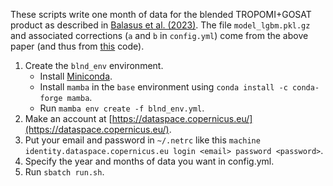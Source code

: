These scripts write one month of data for the blended TROPOMI+GOSAT product as described in [Balasus et al. (2023)](https://doi.org/10.5194/amt-16-3787-2023). The file `model_lgbm.pkl.gz` and associated corrections (`a` and `b` in `config.yml`) come from the above paper (and thus from [this](https://github.com/nicholasbalasus/blended_tropomi_gosat_methane) code).

1. Create the `blnd_env` environment.
    - Install [Miniconda](https://docs.conda.io/projects/miniconda/en/latest/miniconda-install.html).
    - Install `mamba` in the `base` environment using `conda install -c conda-forge mamba`.
    - Run `mamba env create -f blnd_env.yml`.
2. Make an account at [https://dataspace.copernicus.eu/](https://dataspace.copernicus.eu/).
3. Put your email and password in `~/.netrc` like this `machine identity.dataspace.copernicus.eu login <email> password <password>`.
4. Specify the year and months of data you want in config.yml.
5. Run `sbatch run.sh`.